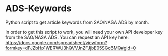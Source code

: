 ADS-Keywords
============

Python script to get article keywords from SAO/NASA ADS by month.

In order to get this script to work, you will need your own API developer key from the SAO/NASA ADS.  You can request an API key here:
https://docs.google.com/spreadsheet/viewform?formkey=dFJZbHp1WERWU3hQVVJnZFJjbE05SGc6MQ#gid=0
